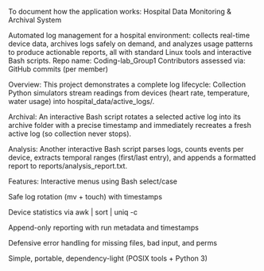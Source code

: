 To document how the application works:
Hospital Data Monitoring & Archival System

Automated log management for a hospital environment: collects real-time device data, archives logs safely on demand, and analyzes usage patterns to produce actionable reports, all with standard Linux tools and interactive Bash scripts.
Repo name: Coding-lab_Group1
Contributors assessed via: GitHub commits (per member)

Overview:
This project demonstrates a complete log lifecycle:
Collection Python simulators stream readings from devices (heart rate, temperature, water usage) into hospital_data/active_logs/.


Archival: An interactive Bash script rotates a selected active log into its archive folder with a precise timestamp and immediately recreates a fresh active log (so collection never stops).


Analysis: Another interactive Bash script parses logs, counts events per device, extracts temporal ranges (first/last entry), and appends a formatted report to reports/analysis_report.txt.


Features:
Interactive menus using Bash select/case


Safe log rotation (mv + touch) with timestamps


Device statistics via awk | sort | uniq -c


Append-only reporting with run metadata and timestamps


Defensive error handling for missing files, bad input, and perms


Simple, portable, dependency-light (POSIX tools + Python 3)



